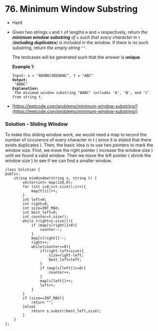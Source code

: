 # 76. Minimum Window Substring

* Hard
*   Given two strings `s` and `t` of lengths `m` and `n` respectively, return _the **minimum window**_ _**substring** of_ `s` _such that every character in_ `t` _(**including duplicates**) is included in the window_. If there is no such substring, return _the empty string_ `""`.

    The testcases will be generated such that the answer is **unique**.

    &#x20;

    **Example 1:**

    <pre><code>Input: s = "ADOBECODEBANC", t = "ABC"
    <strong>Output:
    </strong> "BANC"
    <strong>Explanation:
    </strong> The minimum window substring "BANC" includes 'A', 'B', and 'C' from string t.</code></pre>
* [https://leetcode.com/problems/minimum-window-substring/](https://leetcode.com/problems/minimum-window-substring/)

### Solution - Sliding Window

To make this sliding window work, we would need a map to record the number of occurence of every character in t ( since it is stated that there exists duplicates ). Then, the basic idea is to use two pointers to mark the window size. First, we move the right pointer ( increase the window size ) until we found a valid window. Then we move the left pointer ( shrink the window size ) to see if we can find a smaller window.&#x20;

```
class Solution {
public:
    string minWindow(string s, string t) {
        vector<int> map(128,0);
        for (int i=0;i<t.size();i++){
            map[t[i]]++;
        }
        int left=0;
        int right=0;
        int size=INT_MAX;
        int best_left=0;
        int counter=t.size();
        while (right<s.size()){
            if (map[s[right]]>0){
                counter--;
            }
            map[s[right]]--;
            right++;
            while(counter==0){
                if(right-left<size){
                    size=right-left;
                    best_left=left;
                }
                if (map[s[left]]>=0){
                    counter++;
                }
                map[s[left]]++;
                left++;
            }
        }
        if (size==INT_MAX){
            return "";
        }else{
            return s.substr(best_left,size);
        }
    }
};
```

&#x20;
